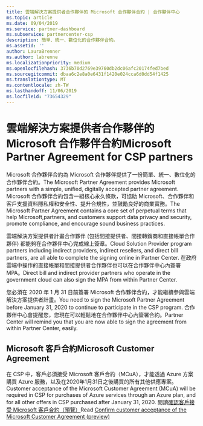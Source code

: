 ```yaml
---
title: 雲端解決方案提供者合作夥伴的 Microsoft 合作夥伴合約 | 合作夥伴中心
ms.topic: article
ms.date: 09/04/2019
ms.service: partner-dashboard
ms.subservice: partnercenter-csp
description: 簡單、統一、數位化的合作夥伴合約。
ms.assetid: ''
author: LauraBrenner
ms.author: labrenne
ms.localizationpriority: medium
ms.openlocfilehash: 3736b70d2769e39760db2dc06afc20174fed7bed
ms.sourcegitcommit: dbaa6c2e8a0e6431f1420e024cca6d0dd54f1425
ms.translationtype: MT
ms.contentlocale: zh-TW
ms.lasthandoff: 11/06/2019
ms.locfileid: "73654329"
---
```

# <a name="microsoft-partner-agreement-for-csp-partners"></a><span data-ttu-id="29e15-103">雲端解決方案提供者合作夥伴的 Microsoft 合作夥伴合約</span><span class="sxs-lookup"><span data-stu-id="29e15-103">Microsoft Partner Agreement for CSP partners</span></span> 

<span data-ttu-id="29e15-104">Microsoft 合作夥伴合約為 Microsoft 合作夥伴提供了一份簡單、統一、數位化的合作夥伴合約。</span><span class="sxs-lookup"><span data-stu-id="29e15-104">The Microsoft Partner Agreement provides Microsoft partners with a simple, unified, digitally accepted partner agreement.</span></span> <span data-ttu-id="29e15-105">Microsoft 合作夥伴合約包含一組核心永久條款，可協助 Microsoft、合作夥伴和客戶支援資料隱私權和安全性、提升合規性，並鼓勵良好的商業實務。</span><span class="sxs-lookup"><span data-stu-id="29e15-105">The Microsoft Partner Agreement contains a core set of perpetual terms that help Microsoft,partners, and customers support data privacy and security, promote compliance, and encourage sound business practices.</span></span>   

<span data-ttu-id="29e15-106">雲端解決方案提供者計畫合作夥伴 (包括間接提供者、間接轉銷商和直接帳單合作夥伴) 都能夠在合作夥伴中心完成線上簽章。</span><span class="sxs-lookup"><span data-stu-id="29e15-106">Cloud Solution Provider program partners including indirect providers, indirect resellers, and direct bill partners, are all able to complete the signing online in Partner Center.</span></span> <span data-ttu-id="29e15-107">在政府雲端中操作的直接帳單和間接提供者合作夥伴也可以在合作夥伴中心內簽署 MPA。</span><span class="sxs-lookup"><span data-stu-id="29e15-107">Direct bill and indirect provider partners who operate in the government cloud can also sign the MPA from within Partner Center.</span></span>

<span data-ttu-id="29e15-108">您必須在 2020 年 1 月 31 日前簽署 Microsoft 合作夥伴合約，才能繼續參與雲端解決方案提供者計畫。</span><span class="sxs-lookup"><span data-stu-id="29e15-108">You need to sign the Microsoft Partner Agreement before January 31, 2020 to continue to participate in the CSP program.</span></span> <span data-ttu-id="29e15-109">合作夥伴中心會提醒您，您現在可以輕鬆地在合作夥伴中心內簽署合約。</span><span class="sxs-lookup"><span data-stu-id="29e15-109">Partner Center will remind you that you are now able to sign the agreement from within Partner Center, easily.</span></span> 

## <a name="microsoft-customer-agreement"></a><span data-ttu-id="29e15-110">Microsoft 客戶合約</span><span class="sxs-lookup"><span data-stu-id="29e15-110">Microsoft Customer Agreement</span></span>

<span data-ttu-id="29e15-111">在 CSP 中，客戶必須接受 Microsoft 客戶合約（MCuA），才能透過 Azure 方案購買 Azure 服務，以及在2020年1月31日之後購買的所有其他供應專案。</span><span class="sxs-lookup"><span data-stu-id="29e15-111">Customer acceptance of the Microsoft Customer Agreement (MCuA) will be required in CSP for purchases of Azure services through an Azure plan, and for all other offers in CSP purchased after January 31, 2020.</span></span> <span data-ttu-id="29e15-112">閱讀[確認客戶接受 Microsoft 客戶合約（預覽）](confirm-customer-agreement.md)</span><span class="sxs-lookup"><span data-stu-id="29e15-112">Read [Confirm customer acceptance of the Microsoft Customer Agreement (preview)](confirm-customer-agreement.md)</span></span>
 











